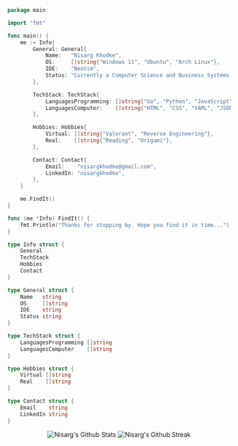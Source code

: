 <!-- Coded Intro -->

```go
package main

import "fmt"

func main() {
	me := Info{
		General: General{
			Name:   "Nisarg Khodke",
			OS:     []string{"Windows 11", "Ubuntu", "Arch Linux"},
			IDE:    "NeoVim",
			Status: "Currently a Computer Science and Business Systems Student.",
		},

		TechStack: TechStack{
			LanguagesProgramming: []string{"Go", "Python", "JavaScript", "Java"},
			LanguagesComputer:    []string{"HTML", "CSS", "YAML", "JSON", "MARKDOWN"},
		},

		Hobbies: Hobbies{
			Virtual: []string{"Valorant", "Reverse Engineering"},
			Real:    []string{"Reading", "Origami"},
		},

		Contact: Contact{
			Email:    "nisargkhodke@gmail.com",
			LinkedIn: "nisargkhodke",
		},
	}

	me.FindIt()
}

func (me *Info) FindIt() {
	fmt.Println("Thanks for stopping by. Hope you find it in time...")
}

type Info struct {
	General
	TechStack
	Hobbies
	Contact
}

type General struct {
	Name   string
	OS     []string
	IDE    string
	Status string
}

type TechStack struct {
	LanguagesProgramming []string
	LanguagesComputer    []string
}

type Hobbies struct {
	Virtual []string
	Real    []string
}

type Contact struct {
	Email    string
	LinkedIn string
}

```

<!-- Stats  -->

 <div align="center">
	 
 <p>
	 
![Nisarg's Github Stats](https://github-readme-stats.vercel.app/api?username=Nisarg2061&show_icons=true&theme=tokyonight&hide_border=true)
![Nisarg's Github Streak](https://streak-stats.demolab.com?user=Nisarg2061&theme=tokyonight&hide_border=true)

 </p>
  
 </div>

